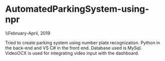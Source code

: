 # AutomatedParkingSystem-using-npr
\\\February-April, 2019

Tried to create parking system using number plate recognization. Python in the back-end and VS C# in the front end. Database used is MySql. VideoOCX is used for integrating video input with the dashboard.
